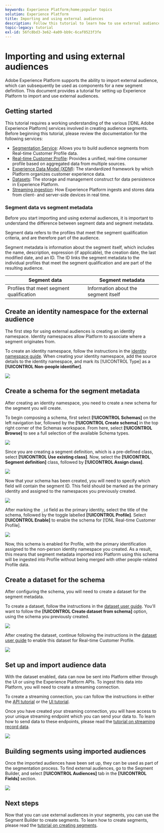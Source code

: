 ```yaml
---
keywords: Experience Platform;home;popular topics
solution: Experience Platform
title: Importing and using external audiences
description: Follow this tutorial to learn how to use external audiences with Adobe Experience Platform.
topic-legacy: tutorial
exl-id: 56fc8bd3-3e62-4a09-bb9c-6caf0523f3fe
---
```

# Importing and using external audiences

Adobe Experience Platform supports the ability to import external audience, which can subsequently be used as components for a new segment definition. This document provides a tutorial for setting up Experience Platform to import and use external audiences.

## Getting started

This tutorial requires a working understanding of the various [!DNL Adobe Experience Platform] services involved in creating audience segments. Before beginning this tutorial, please review the documentation for the following services:

- [Segmentation Service](../home.md): Allows you to build audience segments from Real-time Customer Profile data.
- [Real-time Customer Profile](../../profile/home.md): Provides a unified, real-time consumer profile based on aggregated data from multiple sources.
- [Experience Data Model (XDM)](../../xdm/home.md): The standardized framework by which Platform organizes customer experience data.
- [Datasets](../../catalog/datasets/overview.md): The storage and management construct for data persistence in Experience Platform.
- [Streaming ingestion](../../ingestion/streaming-ingestion/overview.md): How Experience Platform ingests and stores data from client- and server-side devices in real time.

### Segment data vs segment metadata

Before you start importing and using external audiences, it is important to understand the difference between segment data and segment metadata.

Segment data refers to the profiles that meet the segment qualification criteria, and are therefore part of the audience.

Segment metadata is information about the segment itself, which includes the name, description, expression (if applicable), the creation date, the last modified date, and an ID. The ID links the segment metadata to the individual profiles that meet the segment qualification and are part of the resulting audience. 

| Segment data | Segment metadata |
| ------------ | ---------------- |
| Profiles that meet segment qualification | Information about the segment itself |

## Create an identity namespace for the external audience

The first step for using external audiences is creating an identity namespace. Identity namespaces allow Platform to associate where a segment originates from.

To create an identity namespace, follow the instructions in the [identity namespace guide](../../identity-service/namespaces.md#manage-namespaces). When creating your identity namespace, add the source details to the identity namespace, and mark its [!UICONTROL Type] as a **[!UICONTROL Non-people identifier]**.

![](../images/tutorials/external-audiences/identity-namespace-info.png)

## Create a schema for the segment metadata

After creating an identity namespace, you need to create a new schema for the segment you will create.

To begin composing a schema, first select **[!UICONTROL Schemas]** on the left navigation bar, followed by the **[!UICONTROL Create schema]** in the top right corner of the Schemas workspace. From here, select **[!UICONTROL Browse]** to see a full selection of the available Schema types.

![](../images/tutorials/external-audiences/create-schema-browse.png) 

Since you are creating a segment definition, which is a pre-defined class, select **[!UICONTROL Use existing class]**. Now, select the **[!UICONTROL Segment definition]** class, followed by **[!UICONTROL Assign class]**. 

![](../images/tutorials/external-audiences/assign-class.png)

Now that your schema has been created, you will need to specify which field will contain the segment ID. This field should be marked as the primary identity and assigned to the namespaces you previously created.

![](../images/tutorials/external-audiences/mark-primary-identifier.png)

After marking the `_id` field as the primary identity, select the title of the schema, followed by the toggle labelled **[!UICONTROL Profile]**. Select **[!UICONTROL Enable]** to enable the schema for [!DNL Real-time Customer Profile].

![](../images/tutorials/external-audiences/schema-profile.png)

Now, this schema is enabled for Profile, with the primary identification assigned to the non-person identity namespace you created. As a result, this means that segment metadata imported into Platform using this schema will be ingested into Profile without being merged with other people-related Profile data.

## Create a dataset for the schema

After configuring the schema, you will need to create a dataset for the segment metadata. 

To create a dataset, follow the instructions in the [dataset user guide](../../catalog/datasets/user-guide.md#create). You'll want to follow the **[!UICONTROL Create dataset from schema]** option, using the schema you previously created.

![](../images/tutorials/external-audiences/select-schema.png)

After creating the dataset, continue following the instructions in the [dataset user guide](../../catalog/datasets/user-guide.md#enable-profile) to enable this dataset for Real-time Customer Profile.

![](../images/tutorials/external-audiences/dataset-profile.png)

## Set up and import audience data

With the dataset enabled, data can now be sent into Platform either through the UI or using the Experience Platform APIs. To ingest this data into Platform, you will need to create a streaming connection.

To create a streaming connection, you can follow the instructions in either the [API tutorial](../../sources/tutorials/api/create/streaming/http.md) or the [UI tutorial](../../sources/tutorials/ui/create/streaming/http.md).

Once you have created your streaming connection, you will have access to your unique streaming endpoint which you can send your data to. To learn how to send data to these endpoints, please read the [tutorial on streaming record data](../../ingestion/tutorials/streaming-record-data.md#ingest-data).

![](../images/tutorials/external-audiences/get-streaming-endpoint.png)

## Building segments using imported audiences

Once the imported audiences have been set up, they can be used as part of the segmentation process. To find external audiences, go to the Segment Builder, and select **[!UICONTROL Audiences]** tab in the **[!UICONTROL Fields]** section.

![](../images/tutorials/external-audiences/external-audiences.png)

## Next steps

Now that you can use external audiences in your segments, you can use the Segment Builder to create segments. To learn how to create segments, please read the [tutorial on creating segments](./create-a-segment.md).
